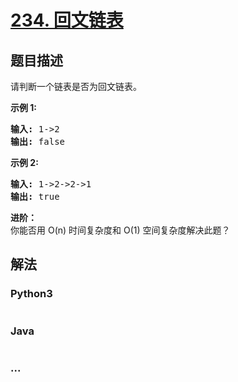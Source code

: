 # [234. 回文链表](https://leetcode-cn.com/problems/palindrome-linked-list)

## 题目描述
<!-- 这里写题目描述 -->
<p>请判断一个链表是否为回文链表。</p>

<p><strong>示例 1:</strong></p>

<pre><strong>输入:</strong> 1-&gt;2
<strong>输出:</strong> false</pre>

<p><strong>示例 2:</strong></p>

<pre><strong>输入:</strong> 1-&gt;2-&gt;2-&gt;1
<strong>输出:</strong> true
</pre>

<p><strong>进阶：</strong><br>
你能否用&nbsp;O(n) 时间复杂度和 O(1) 空间复杂度解决此题？</p>



## 解法
<!-- 这里可写通用的实现逻辑 -->


<!-- tabs:start -->

### **Python3**
<!-- 这里可写当前语言的特殊实现逻辑 -->

```python

```

### **Java**
<!-- 这里可写当前语言的特殊实现逻辑 -->

```java

```

### **...**
```

```

<!-- tabs:end -->